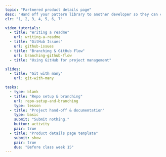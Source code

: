 ```yaml
---
topic: "Partnered product details page"
desc: "Hand off your pattern library to another developer so they can create the product details page."
clr: "1, 2, 3, 4, 5, 6, 7"

video_tutorials:
  - title: "Writing a readme"
    url: writing-a-readme
  - title: "GitHub Issues"
    url: github-issues
  - title: "Branching & GitHub Flow"
    url: branching-github-flow
  - title: "Using GitHub for project management"

slides:
  - title: "Git with many"
    url: git-with-many

tasks:
  - type: blank
  - title: "Repo setup & branching"
    url: repo-setup-and-branching
    type: lesson
  - title: "Project hand-off & documentation"
    type: basic
    submit: "Submit nothing."
    button: activity
    pair: true
  - title: "Product details page template"
    submit: show
    pair: true
    due: "Before class week 15"
---
```

